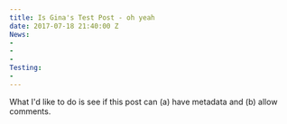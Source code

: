 ```yaml
---
title: Is Gina's Test Post - oh yeah
date: 2017-07-18 21:40:00 Z
News:
- 
- 
- 
Testing:
- 
---
```


What I'd like to do is see if this post can (a) have metadata and (b) allow comments.